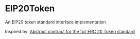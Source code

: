 # EIP20Token
An EIP20 token standard interface implementation

Inspired by: 
[Abstract contract for the full ERC 20 Token standard](https://github.com/ethereum/EIPs/issues/20)
 
